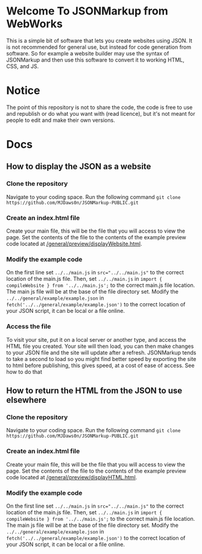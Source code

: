 # Welcome To JSONMarkup from WebWorks

This is a simple bit of software that lets you create websites using JSON. It is not recommended for general use, but instead for code generation from software. So for example a website builder may use the syntax of JSONMarkup and then use this software to convert it to working HTML, CSS, and JS.

# Notice

The point of this repository is not to share the code, the code is free to use and republish or do what you want with (read licence), but it's not meant for people to edit and make their own versions.

# Docs
## How to display the JSON as a website
### Clone the repository
Navigate to your coding space. Run the following command
`git clone https://github.com/MJDaws0n/JSONMarkup-PUBLIC.git`

### Create an index.html file
Create your main file, this will be the file that you will access to view the page. Set the contents of the file to the contents of the example preview code located at [/general/preview/displayWebsite.html](https://github.com/MJDaws0n/JSONMarkup-PUBLIC/blob/main/general/preview/displayWebsite.html).

### Modify the example code
On the first line set `../../main.js` in `src="../../main.js"` to the correct location of the main.js file. Then, set `../../main.js` in `import { compileWebsite } from '../../main.js';` to the correct main.js file location. The main js file will be at the base of the file directory set. Modify the `../../general/example/example.json` in `fetch('../../general/example/example.json')` to the correct location of your JSON script, it can be local or a file online.

### Access the file
To visit your site, put it on a local server or another type, and access the HTML file you created. Your site will then load, you can then make changes to your JSON file and the site will update after a refresh. JSONMarkup tends to take a second to load so you might find better speed by exporting the site to html before publishing, this gives speed, at a cost of ease of access. See how to do that 

## How to return the HTML from the JSON to use elsewhere
### Clone the repository
Navigate to your coding space. Run the following command
`git clone https://github.com/MJDaws0n/JSONMarkup-PUBLIC.git`

### Create an index.html file
Create your main file, this will be the file that you will access to view the page. Set the contents of the file to the contents of the example preview code located at [/general/preview/displayHTML.html](https://github.com/MJDaws0n/JSONMarkup-PUBLIC/blob/main/general/preview/displayHTML.html).

### Modify the example code
On the first line set `../../main.js` in `src="../../main.js"` to the correct location of the main.js file. Then, set `../../main.js` in `import { compileWebsite } from '../../main.js';` to the correct main.js file location. The main js file will be at the base of the file directory set. Modify the `../../general/example/example.json` in `fetch('../../general/example/example.json')` to the correct location of your JSON script, it can be local or a file online.
